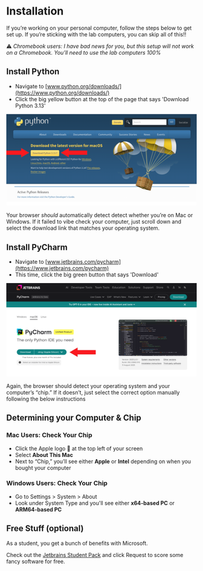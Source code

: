 # Installation

If you’re working on your personal computer, follow the steps below to get set up.
If you’re sticking with the lab computers, you can skip all of this!!

⚠️ _Chromebook users: I have bad news for you, but this setup will not work on a Chromebook. You’ll need to use the lab computers 100%_

## Install Python

- Navigate to [www.python.org/downloads/](https://www.python.org/downloads/)
- Click the big yellow button at the top of the page that says 'Download Python 3.13'

![Install](./assets/install.png)

Your browser _should_ automatically detect detect whether you’re on Mac or Windows. If it failed to vibe check your computer, just scroll down and select the download link that matches your operating system.

## Install PyCharm

- Navigate to [www.jetbrains.com/pycharm](https://www.jetbrains.com/pycharm)
- This time, click the big green button that says 'Download'

![PyCharm](./assets/pycharm.png)

Again, the browser should detect your operating system and your computer’s “chip.” If it doesn’t, just select the correct option manually following the below instructions

## Determining your Computer & Chip

### Mac Users: Check Your Chip

- Click the Apple logo 🍎 at the top left of your screen
- Select **About This Mac**
- Next to “Chip,” you’ll see either **Apple** or **Intel** depending on when you bought your computer

### Windows Users: Check Your Chip

- Go to Settings > System > About
- Look under System Type and you'll see either **x64-based PC** or **ARM64-based PC**

## Free Stuff (optional)

As a student, you get a bunch of benefits with Microsoft.

Check out the [Jetbrains Student Pack](https://www.jetbrains.com/academy/student-pack/#students) and click Request to score some fancy software for free.
